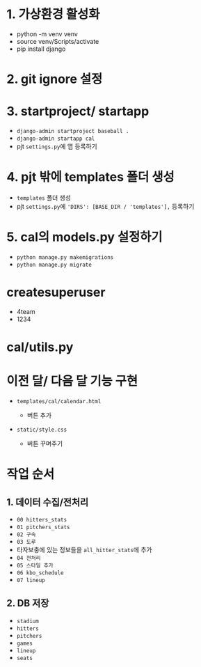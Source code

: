 # 1. 가상환경 활성화
- python -m venv venv
- source venv/Scripts/activate
- pip install django

# 2. git ignore 설정

# 3. startproject/ startapp
- `django-admin startproject baseball .`
- `django-admin startapp cal`
- pjt `settings.py`에 앱 등록하기

# 4. pjt 밖에 templates 폴더 생성
- `templates` 폴더 생성
- pjt `settings.py`에 `'DIRS': [BASE_DIR / 'templates'],` 등록하기

# 5. cal의 models.py 설정하기 


- `python manage.py makemigrations`
- `python manage.py migrate`

# createsuperuser
- 4team
- 1234 

# cal/utils.py



# 이전 달/ 다음 달 기능 구현 



- `templates/cal/calendar.html`
    - 버튼 추가 


- `static/style.css`
    - 버튼 꾸며주기

# 작업 순서

## 1. 데이터 수집/전처리
- `00 hitters_stats`
- `01 pitchers_stats`
- `02 구속`
- `03 도루`
- 타자보충에 있는 정보들을 `all_hitter_stats`에 추가
- `04 전처리`
- `05 스타일 추가`
- `06 kbo_schedule`
- `07 lineup`

## 2. DB 저장
- `stadium`
- `hitters`
- `pitchers`
- `games`
- `lineup`
- `seats`